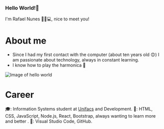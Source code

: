 ### Hello World!👋
I'm Rafael Nunes 👋👨💻, nice to meet you!

# About me
- Since I had my first contact with the computer (about ten years old 😊) I am passionate about technology, always in constant learning.
- I know how to play the harmonica 🎵 

![Image of hello world](https://media.giphy.com/media/MeJgB3yMMwIaHmKD4z/giphy.gif)

# Career
🎓: Information Systems student at [Unifacs](https://www.unifacs.br/) and Development.
💾: HTML, CSS, JavaScript, Node.js, React, Bootstrap, always wanting to learn more and better .
🔧: Visual Studio Code, GitHub.
